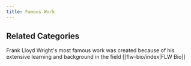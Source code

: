 ```yaml
---
title: Famous Work
---
```

## Related Categories

Frank Lloyd Wright's most famous work was created because of his extensive learning and background in the field [[flw-bio/index|FLW Bio]]
